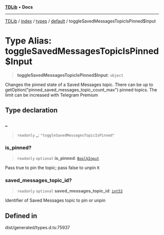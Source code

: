 [**TDLib**](../../../../../../README.md) • **Docs**

***

[TDLib](../../../../../../modules.md) / [index](../../../../../README.md) / [types](../../../README.md) / [default](../README.md) / toggleSavedMessagesTopicIsPinned$Input

# Type Alias: toggleSavedMessagesTopicIsPinned$Input

> **toggleSavedMessagesTopicIsPinned$Input**: `object`

Changes the pinned state of a Saved Messages topic. There can be up to getOption("pinned_saved_messages_topic_count_max") pinned topics. The limit can be increased with Telegram Premium

## Type declaration

### \_

> `readonly` **\_**: `"toggleSavedMessagesTopicIsPinned"`

### is\_pinned?

> `readonly` `optional` **is\_pinned**: [`Bool$Input`](Bool$Input.md)

Pass true to pin the topic; pass false to unpin it

### saved\_messages\_topic\_id?

> `readonly` `optional` **saved\_messages\_topic\_id**: [`int53`](int53-1.md)

Identifier of Saved Messages topic to pin or unpin

## Defined in

dist/generated/types.d.ts:75937
